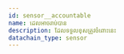 ```yaml
---
id: sensor__accountable
name: ដេលអាចរាប់បាន
description: ដែលទទួលខុសត្រូវចំពោះនេះ
datachain_type: sensor
---
```

